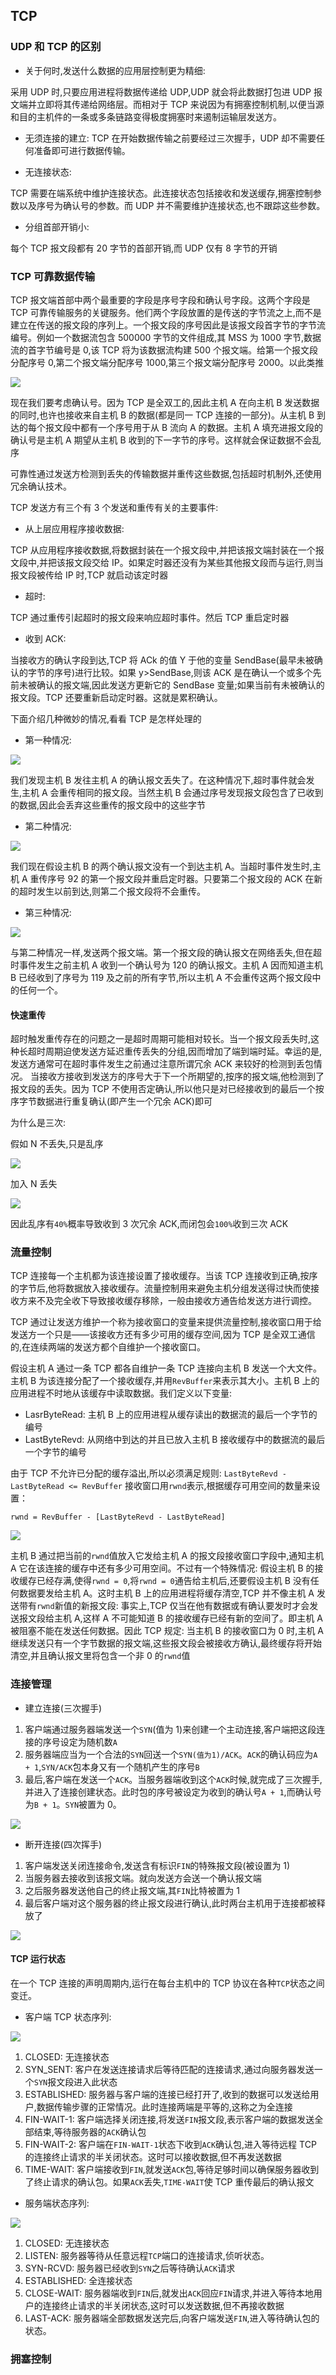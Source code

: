 ## TCP

### UDP 和 TCP 的区别

- 关于何时,发送什么数据的应用层控制更为精细:

采用 UDP 时,只要应用进程将数据传递给 UDP,UDP 就会将此数据打包进 UDP 报文端并立即将其传递给网络层。而相对于 TCP 来说因为有拥塞控制机制,以便当源和目的主机件的一条或多条链路变得极度拥塞时来遏制运输层发送方。

- 无须连接的建立:
  TCP 在开始数据传输之前要经过三次握手，UDP 却不需要任何准备即可进行数据传输。

- 无连接状态:

TCP 需要在端系统中维护连接状态。此连接状态包括接收和发送缓存,拥塞控制参数以及序号为确认号的参数。而 UDP 并不需要维护连接状态,也不跟踪这些参数。

- 分组首部开销小:

每个 TCP 报文段都有 20 字节的首部开销,而 UDP 仅有 8 字节的开销

### TCP 可靠数据传输

TCP 报文端首部中两个最重要的字段是序号字段和确认号字段。这两个字段是 TCP 可靠传输服务的关键服务。他们两个字段放置的是传送的字节流之上,而不是建立在传送的报文段的序列上。一个报文段的序号因此是该报文段首字节的字节流编号。例如一个数据流包含 500000 字节的文件组成,其 MSS 为 1000 字节,数据流的首字节编号是 0,该 TCP 将为该数据流构建 500 个报文端。给第一个报文段分配序号 0,第二个报文端分配序号 1000,第三个报文端分配序号 2000。以此类推

![](./img/1.png)

现在我们要考虑确认号。因为 TCP 是全双工的,因此主机 A 在向主机 B 发送数据的同时,也许也接收来自主机 B 的数据(都是同一 TCP 连接的一部分)。从主机 B 到达的每个报文段中都有一个序号用于从 B 流向 A 的数据。主机 A 填充进报文段的确认号是主机 A 期望从主机 B 收到的下一字节的序号。这样就会保证数据不会乱序

可靠性通过发送方检测到丢失的传输数据并重传这些数据,包括超时机制外,还使用冗余确认技术。

TCP 发送方有三个有 3 个发送和重传有关的主要事件:

- 从上层应用程序接收数据:

TCP 从应用程序接收数据,将数据封装在一个报文段中,并把该报文端封装在一个报文段中,并把该报文段交给 IP。如果定时器还没有为某些其他报文段而与运行,则当报文段被传给 IP 时,TCP 就启动该定时器

- 超时:

TCP 通过重传引起超时的报文段来响应超时事件。然后 TCP 重启定时器

- 收到 ACK:

当接收方的确认字段到达,TCP 将 ACk 的值 Y 于他的变量 SendBase(最早未被确认的字节的序号)进行比较。如果 y>SendBase,则该 ACK 是在确认一个或多个先前未被确认的报文端,因此发送方更新它的 SendBase 变量;如果当前有未被确认的报文段。TCP 还要重新启动定时器。这就是累积确认。

下面介绍几种微妙的情况,看看 TCP 是怎样处理的

- 第一种情况:

![](./img/2.png)

我们发现主机 B 发往主机 A 的确认报文丢失了。在这种情况下,超时事件就会发生,主机 A 会重传相同的报文段。当然主机 B 会通过序号发现报文段包含了已收到的数据,因此会丢弃这些重传的报文段中的这些字节

- 第二种情况:

![](./img/3.png)

我们现在假设主机 B 的两个确认报文没有一个到达主机 A。当超时事件发生时,主机 A 重传序号 92 的第一个报文段并重启定时器。只要第二个报文段的 ACK 在新的超时发生以前到达,则第二个报文段将不会重传。

- 第三种情况:

![](./img/4.png)

与第二种情况一样,发送两个报文端。第一个报文段的确认报文在网络丢失,但在超时事件发生之前主机 A 收到一个确认号为 120 的确认报文。主机 A 因而知道主机 B 已经收到了序号为 119 及之前的所有字节,所以主机 A 不会重传这两个报文段中的任何一个。

#### 快速重传

超时触发重传存在的问题之一是超时周期可能相对较长。当一个报文段丢失时,这种长超时周期迫使发送方延迟重传丢失的分组,因而增加了端到端时延。幸运的是,发送方通常可在超时事件发生之前通过注意所谓冗余 ACK 来较好的检测到丢包情况。
当接收方接收到发送方的序号大于下一个所期望的,按序的报文端,他检测到了报文段的丢失。因为 TCP 不使用否定确认,所以他只是对已经接收到的最后一个按序字节数据进行重复确认(即产生一个冗余 ACK)即可

为什么是三次:

假如 N 不丢失,只是乱序

![](./img/5.png)

加入 N 丢失

![](./img/6.png)

因此乱序有`40%`概率导致收到 3 次冗余 ACK,而闭包会`100%`收到三次 ACK

### 流量控制

TCP 连接每一个主机都为该连接设置了接收缓存。当该 TCP 连接收到正确,按序的字节后,他将数据放入接收缓存。流量控制用来避免主机分组发送得过快而使接收方来不及完全收下导致接收缓存移除，一般由接收方通告给发送方进行调控。

TCP 通过让发送方维护一个称为接收窗口的变量来提供流量控制,接收窗口用于给发送方一个只是——该接收方还有多少可用的缓存空间,因为 TCP 是全双工通信的,在连续两端的发送方都个自维护一个接收窗口。

假设主机 A 通过一条 TCP 都各自维护一条 TCP 连接向主机 B 发送一个大文件。主机 B 为该连接分配了一个接收缓存,并用`RevBuffer`来表示其大小。主机 B 上的应用进程不时地从该缓存中读取数据。我们定义以下变量:

- LasrByteRead: 主机 B 上的应用进程从缓存读出的数据流的最后一个字节的编号
- LastByteRevd: 从网络中到达的并且已放入主机 B 接收缓存中的数据流的最后一个字节的编号

由于 TCP 不允许已分配的缓存溢出,所以必须满足规则:
`LastByteRevd - LastByteRead <= RevBuffer`
接收窗口用`rwnd`表示,根据缓存可用空间的数量来设置：

`rwnd = RevBuffer - [LastByteRevd - LastByteRead]`

![](./img/7.png)

主机 B 通过把当前的`rwnd`值放入它发给主机 A 的报文段接收窗口字段中,通知主机 A 它在该连接的缓存中还有多少可用空间。不过有一个特殊情况:
假设主机 B 的接收缓存已经存满,使得`rwnd = 0`,将`rwnd = 0`通告给主机后,还要假设主机 B 没有任何数据要发给主机 A。这时主机 B 上的应用进程将缓存清空,TCP 并不像主机 A 发送带有`rwnd`新值的新报文段: 事实上,TCP 仅当在他有数据或有确认要发时才会发送报文段给主机 A,这样 A 不可能知道 B 的接收缓存已经有新的空间了。即主机 A 被阻塞不能在发送任何数据。因此 TCP 规定: 当主机 B 的接收窗口为 0 时,主机 A 继续发送只有一个字节数据的报文端,这些报文段会被接收方确认,最终缓存将开始清空,并且确认报文里将包含一个非 0 的`rwnd`值

### 连接管理

- 建立连接(三次握手)

1.  客户端通过服务器端发送一个`SYN`(值为 1)来创建一个主动连接,客户端把这段连接的序号设定为随机数`A`
2.  服务器端应当为一个合法的`SYN`回送一个`SYN(值为1)/ACK`。`ACK`的确认码应为`A + 1`,`SYN/ACK`包本身又有一个随机产生的序号`B`
3.  最后,客户端在发送一个`ACK`。当服务器端收到这个`ACK`时候,就完成了三次握手,并进入了连接创建状态。此时包的序号被设定为收到的确认号`A + 1`,而确认号为`B + 1`。`SYN`被置为 0。

![](https://upload.wikimedia.org/wikipedia/commons/thumb/3/3f/Connection_TCP.png/220px-Connection_TCP.png)

- 断开连接(四次挥手)

1.  客户端发送关闭连接命令,发送含有标识`FIN`的特殊报文段(被设置为 1)
2.  当服务器去接收到该报文端。就向发送方会送一个确认报文端
3.  之后服务器发送他自己的终止报文端,其`FIN`比特被置为 1
4.  最后客户端对这个服务器的终止报文段进行确认,此时两台主机用于连接都被释放了

![](https://upload.wikimedia.org/wikipedia/commons/thumb/2/2d/Deconnection_TCP.png/220px-Deconnection_TCP.png)

#### TCP 运行状态

在一个 TCP 连接的声明周期内,运行在每台主机中的 TCP 协议在各种`TCP`状态之间变迁。

- 客户端 TCP 状态序列:

![](./img/8.png)

1. CLOSED: 无连接状态
2. SYN_SENT: 客户在发送连接请求后等待匹配的连接请求,通过向服务器发送一个`SYN`报文段进入此状态
3. ESTABLISHED: 服务器与客户端的连接已经打开了,收到的数据可以发送给用户,数据传输步骤的正常情况。此时连接两端是平等的,这称之为全连接
4. FIN-WAIT-1: 客户端选择关闭连接,将发送`FIN`报文段,表示客户端的数据发送全部结束,等待服务器的`ACK`确认包
5. FIN-WAIT-2: 客户端在`FIN-WAIT-1`状态下收到`ACK`确认包,进入等待远程 TCP 的连接终止请求的半关闭状态。这时可以接收数据,但不再发送数据
6. TIME-WAIT: 客户端接收到`FIN`,就发送`ACK`包,等待足够时间以确保服务器收到了终止请求的确认包。如果`ACK`丢失,`TIME-WAIT`使 TCP 重传最后的确认报文

- 服务端状态序列:

![](https://upload.wikimedia.org/wikipedia/commons/thumb/2/2d/Deconnection_TCP.png/220px-Deconnection_TCP.png)

1. CLOSED: 无连接状态
2. LISTEN: 服务器等待从任意远程`TCP`端口的连接请求,侦听状态。
3. SYN-RCVD: 服务器已经收到`SYN`之后等待确认`ACK`请求
4. ESTABLISHED: 全连接状态
5. CLOSE-WAIT: 服务器端收到`FIN`后,就发出`ACK`回应`FIN`请求,并进入等待本地用户的连接终止请求的半关闭状态,这时可以发送数据,但不再接收数据
6. LAST-ACK: 服务器端全部数据发送完后,向客户端发送`FIN`,进入等待确认包的状态。


### 拥塞控制
